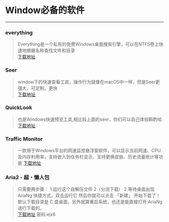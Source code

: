 # Window必备的软件
---

### everything
> Everything是一个私有的免费Windows桌面搜索引擎，可以在NTFS卷上快速地根据名称查找文件和目录   
[下载地址](http://www.voidtools.com/)   

### Seer
> window下的快速查看工具，操作行为就像在macOS中一样，但是Seer更强大，可定制，更快   
[下载地址](http://www.1218.io/)

### QuickLook
> 也是Windows快速预览工具,相比较上面的seer，你们可以自己体验斟酌哈   
[下载地址](https://pooi.moe/QuickLook/)

### Traffic Monitor   
> 一款用于Windows平台的网速监控悬浮窗软件，可以显示当前网速、CPU及内存利用率，支持嵌入到任务栏显示，支持更换皮肤、历史流量统计等功能
[下载地址](https://github.com/zhongyang219/TrafficMonitor/releases)   

### Aria2 - 超・懒人包   
> 只需要两步骤：
> 1.运行这个自解压文件 2（分流下载）
> 2.等待桌面出现 AriaNg 快捷方式，双击运行它
> 然后你就可以点击 「新建」 开始下载了！默认下载目录是 C 盘桌面。另外就算重启系统，也还是能直接打开 AriaNg 进行下载的。   
[下载地址](https://www.lanzous.com/i26o4yf)   密码:ejx6
